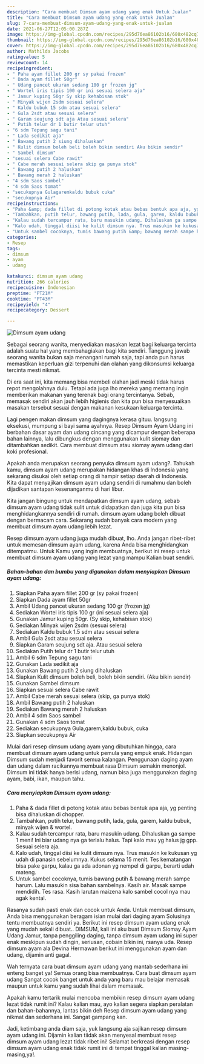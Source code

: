 ```yaml
---
description: "Cara membuat Dimsum ayam udang yang enak Untuk Jualan"
title: "Cara membuat Dimsum ayam udang yang enak Untuk Jualan"
slug: 7-cara-membuat-dimsum-ayam-udang-yang-enak-untuk-jualan
date: 2021-06-27T12:05:00.287Z
image: https://img-global.cpcdn.com/recipes/295d76ea86102b16/680x482cq70/dimsum-ayam-udang-foto-resep-utama.jpg
thumbnail: https://img-global.cpcdn.com/recipes/295d76ea86102b16/680x482cq70/dimsum-ayam-udang-foto-resep-utama.jpg
cover: https://img-global.cpcdn.com/recipes/295d76ea86102b16/680x482cq70/dimsum-ayam-udang-foto-resep-utama.jpg
author: Mathilda Jacobs
ratingvalue: 5
reviewcount: 14
recipeingredient:
- " Paha ayam fillet 200 gr sy pakai frozen"
- " Dada ayam fillet 50gr"
- " Udang pancet ukuran sedang 100 gr frozen jg"
- " Wortel iris tipis 100 gr ini sesuai selera aja"
- " Jamur kuping 50gr Sy skip kehabisan stok"
- " Minyak wijen 2sdm sesuai selera"
- " Kaldu bubuk 15 sdm atau sesuai selera"
- " Gula 2sdt atau sesuai selera"
- " Garam seujung sdt aja Atau sesuai selera"
- " Putih telur dr 1 butir telur utuh"
- "6 sdm Tepung sagu tani"
- " Lada sedikit aja"
- " Bawang putih 2 siung dihaluskan"
- " Kulit dimsum boleh beli boleh bikin sendiri Aku bikin sendir"
- " Sambel dimsum"
- "sesuai selera Cabe rawit"
- " Cabe merah sesuai selera skip ga punya stok"
- " Bawang putih 2 haluskan"
- " Bawang merah 2 haluskan"
- "4 sdm Saos sambel"
- "4 sdm Saos tomat"
- "secukupnya Gulagaremkaldu bubuk cuka"
- "secukupnya Air"
recipeinstructions:
- "Paha &amp; dada fillet di potong kotak atau bebas bentuk apa aja, yg penting bisa dihaluskan di chopper."
- "Tambahkan, putih telur, bawang putih, lada, gula, garem, kaldu bubuk, minyak wijen &amp; wortel."
- "Kalau sudah tercampur rata, baru masukin udang. Dihaluskan ga sampe 1 meni! Ini biar udang nya ga terlalu halus. Tapi kalo mau yg halus jg gpp. Sesuai selera aja."
- "Kalo udah, tinggal diisi ke kulit dimsum nya. Trus masukin ke kukusan yg udah di panasin sebelumnya. Kukus selama 15 menit. Tes kematangan bisa pake garpu, kalau ga ada adonan yg nempel di garpu, berarti udah mateng."
- "Untuk sambel cocoknya, tumis bawang putih &amp; bawang merah sampe harum. Lalu masukin sisa bahan sambelnya. Kasih air. Masak sampe mendidih. Tes rasa. Kasih larutan maizena kalo sambel cocol nya mau agak kental."
categories:
- Resep
tags:
- dimsum
- ayam
- udang

katakunci: dimsum ayam udang 
nutrition: 266 calories
recipecuisine: Indonesian
preptime: "PT21M"
cooktime: "PT43M"
recipeyield: "4"
recipecategory: Dessert

---
```



![Dimsum ayam udang](https://img-global.cpcdn.com/recipes/295d76ea86102b16/680x482cq70/dimsum-ayam-udang-foto-resep-utama.jpg)

Sebagai seorang wanita, menyediakan masakan lezat bagi keluarga tercinta adalah suatu hal yang membahagiakan bagi kita sendiri. Tanggung jawab seorang  wanita bukan saja menangani rumah saja, tapi anda pun harus memastikan keperluan gizi terpenuhi dan olahan yang dikonsumsi keluarga tercinta mesti nikmat.

Di era  saat ini, kita memang bisa membeli olahan jadi meski tidak harus repot mengolahnya dulu. Tetapi ada juga lho mereka yang memang ingin memberikan makanan yang terenak bagi orang tercintanya. Sebab, memasak sendiri akan jauh lebih higienis dan kita pun bisa menyesuaikan masakan tersebut sesuai dengan makanan kesukaan keluarga tercinta. 

Lagi pengen makan dimsum yang dagingnya kerasa gituu. langsung eksekusi, mumpung si bayi sama ayahnya. Resep Dimsum Ayam Udang ini berbahan dasar ayam dan udang cincang yang dicampur dengan beberapa bahan lainnya, lalu dibungkus dengan menggunakan kulit siomay dan ditambahkan sedikit. Cara membuat dimsum atau siomay ayam udang dari koki profesional.

Apakah anda merupakan seorang penyuka dimsum ayam udang?. Tahukah kamu, dimsum ayam udang merupakan hidangan khas di Indonesia yang sekarang disukai oleh setiap orang di hampir setiap daerah di Indonesia. Kita dapat menyajikan dimsum ayam udang sendiri di rumahmu dan boleh dijadikan santapan kesenanganmu di hari libur.

Kita jangan bingung untuk mendapatkan dimsum ayam udang, sebab dimsum ayam udang tidak sulit untuk didapatkan dan juga kita pun bisa menghidangkannya sendiri di rumah. dimsum ayam udang boleh dibuat dengan bermacam cara. Sekarang sudah banyak cara modern yang membuat dimsum ayam udang lebih lezat.

Resep dimsum ayam udang juga mudah dibuat, lho. Anda jangan ribet-ribet untuk memesan dimsum ayam udang, karena Anda bisa menghidangkan ditempatmu. Untuk Kamu yang ingin membuatnya, berikut ini resep untuk membuat dimsum ayam udang yang lezat yang mampu Kalian buat sendiri.

<!--inarticleads1-->

##### Bahan-bahan dan bumbu yang digunakan dalam menyiapkan Dimsum ayam udang:

1. Siapkan  Paha ayam fillet 200 gr (sy pakai frozen)
1. Siapkan  Dada ayam fillet 50gr
1. Ambil  Udang pancet ukuran sedang 100 gr (frozen jg)
1. Sediakan  Wortel iris tipis 100 gr (ini sesuai selera aja)
1. Gunakan  Jamur kuping 50gr. (Sy skip, kehabisan stok)
1. Sediakan  Minyak wijen 2sdm (sesuai selera)
1. Sediakan  Kaldu bubuk 1.5 sdm atau sesuai selera
1. Ambil  Gula 2sdt atau sesuai selera
1. Siapkan  Garam seujung sdt aja. Atau sesuai selera
1. Sediakan  Putih telur dr 1 butir telur utuh
1. Ambil 6 sdm Tepung sagu tani
1. Gunakan  Lada sedikit aja
1. Gunakan  Bawang putih 2 siung dihaluskan
1. Siapkan  Kulit dimsum boleh beli, boleh bikin sendiri. (Aku bikin sendir)
1. Gunakan  Sambel dimsum
1. Siapkan sesuai selera Cabe rawit
1. Ambil  Cabe merah sesuai selera (skip, ga punya stok)
1. Ambil  Bawang putih 2 haluskan
1. Sediakan  Bawang merah 2 haluskan
1. Ambil 4 sdm Saos sambel
1. Gunakan 4 sdm Saos tomat
1. Sediakan secukupnya Gula,garem,kaldu bubuk, cuka
1. Siapkan secukupnya Air


Mulai dari resep dimsum udang ayam yang dibutuhkan hingga, cara membuat dimsum ayam udang untuk pemula yang empuk enak. Hidangan Dimsum sudah menjadi favorit semua kalangan. Penggunaan daging ayam dan udang dalam racikannya membuat rasa Dimsum semakin menonjol. Dimsum ini tidak hanya berisi udang, namun bisa juga menggunakan daging ayam, babi, ikan, maupun tahu. 

<!--inarticleads2-->

##### Cara menyiapkan Dimsum ayam udang:

1. Paha &amp; dada fillet di potong kotak atau bebas bentuk apa aja, yg penting bisa dihaluskan di chopper.
1. Tambahkan, putih telur, bawang putih, lada, gula, garem, kaldu bubuk, minyak wijen &amp; wortel.
1. Kalau sudah tercampur rata, baru masukin udang. Dihaluskan ga sampe 1 meni! Ini biar udang nya ga terlalu halus. Tapi kalo mau yg halus jg gpp. Sesuai selera aja.
1. Kalo udah, tinggal diisi ke kulit dimsum nya. Trus masukin ke kukusan yg udah di panasin sebelumnya. Kukus selama 15 menit. Tes kematangan bisa pake garpu, kalau ga ada adonan yg nempel di garpu, berarti udah mateng.
1. Untuk sambel cocoknya, tumis bawang putih &amp; bawang merah sampe harum. Lalu masukin sisa bahan sambelnya. Kasih air. Masak sampe mendidih. Tes rasa. Kasih larutan maizena kalo sambel cocol nya mau agak kental.


Rasanya sudah pasti enak dan cocok untuk Anda. Untuk membuat dimsum, Anda bisa menggunakan beragam isian mulai dari daging ayam Solusinya tentu membuatnya sendiri ya. Berikut ini resep dimsum ayam udang enak yang mudah sekali dibuat.. DIMSUM, kali ini aku buat Dimsum Siomay Ayam Udang Jamur, tanpa penggiling daging, tanpa dimsum ayam udang ini super enak meskipun sudah dingin, seriusan, cobain bikin ini, rsanya uda. Resep dimsum ayam ala Devina Hermawan berikut ini menggunakan ayam dan udang, dijamin anti gagal. 

Wah ternyata cara buat dimsum ayam udang yang mantab sederhana ini enteng banget ya! Semua orang bisa membuatnya. Cara buat dimsum ayam udang Sangat cocok banget untuk anda yang baru mau belajar memasak maupun untuk kamu yang sudah lihai dalam memasak.

Apakah kamu tertarik mulai mencoba membikin resep dimsum ayam udang lezat tidak rumit ini? Kalau kalian mau, ayo kalian segera siapkan peralatan dan bahan-bahannya, lantas bikin deh Resep dimsum ayam udang yang nikmat dan sederhana ini. Sangat gampang kan. 

Jadi, ketimbang anda diam saja, yuk langsung aja sajikan resep dimsum ayam udang ini. Dijamin kalian tiidak akan menyesal membuat resep dimsum ayam udang lezat tidak ribet ini! Selamat berkreasi dengan resep dimsum ayam udang enak tidak rumit ini di tempat tinggal kalian masing-masing,ya!.

